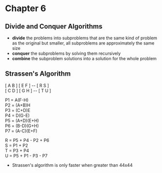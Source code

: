 # Chapter 6

## Divide and Conquer Algorithms
- **divide** the problems into subproblems that are the same kind of problem as the original but smaller, all subproblems are approximately the same size
- **conquer** the subproblems by solving them recursively
- **combine** the subproblem solutions into a solution for the whole problem

## Strassen's Algorithm

[ A B ] [ E F ] -- [ R S ]  
[ C D ] [ G H ] -- [ T U ]  
  
P1 = A(F-H)  
P2 = (A+B)H  
P3 = (C+D)E  
P4 = D(G-E)  
P5 = (A+D)(E+H)  
P6 = (B-D)(G+H)  
P7 = (A-C)(E+F) 
  
R = P5 + P4 - P2 + P6  
S = P1 + P2  
T = P3 + P4  
U = P5 + P1 - P3 - P7  

- Strassen's algorithm is only faster when greater than 44x44